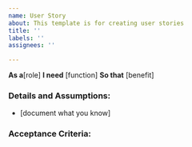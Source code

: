 ```yaml
---
name: User Story
about: This template is for creating user stories
title: ''
labels: ''
assignees: ''

---
```


**As a**[role]
**I need** [function]
**So that** [benefit]

### Details and Assumptions:
* [document what you know]

### Acceptance Criteria:
